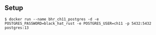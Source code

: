 ## Setup

```shell
$ docker run --name bhr_ch11_postgres -d -e POSTGRES_PASSWORD=black_hat_rust -e POSTGRES_USER=ch11 -p 5432:5432 postgres:13
```
